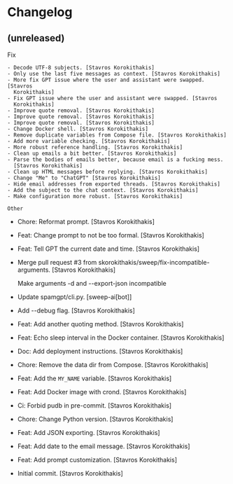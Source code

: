 Changelog
=========


(unreleased)
------------

Fix
~~~
- Decode UTF-8 subjects. [Stavros Korokithakis]
- Only use the last five messages as context. [Stavros Korokithakis]
- More fix GPT issue where the user and assistant were swapped. [Stavros
  Korokithakis]
- Fix GPT issue where the user and assistant were swapped. [Stavros
  Korokithakis]
- Improve quote removal. [Stavros Korokithakis]
- Improve quote removal. [Stavros Korokithakis]
- Improve quote removal. [Stavros Korokithakis]
- Change Docker shell. [Stavros Korokithakis]
- Remove duplicate variables from Compose file. [Stavros Korokithakis]
- Add more variable checking. [Stavros Korokithakis]
- More robust reference handling. [Stavros Korokithakis]
- Clean up emails a bit better. [Stavros Korokithakis]
- Parse the bodies of emails better, because email is a fucking mess.
  [Stavros Korokithakis]
- Clean up HTML messages before replying. [Stavros Korokithakis]
- Change "Me" to "ChatGPT" [Stavros Korokithakis]
- Hide email addresses from exported threads. [Stavros Korokithakis]
- Add the subject to the chat context. [Stavros Korokithakis]
- Make configuration more robust. [Stavros Korokithakis]

Other
~~~~~
- Chore: Reformat prompt. [Stavros Korokithakis]
- Feat: Change prompt to not be too formal. [Stavros Korokithakis]
- Feat: Tell GPT the current date and time. [Stavros Korokithakis]
- Merge pull request #3 from skorokithakis/sweep/fix-incompatible-
  arguments. [Stavros Korokithakis]

  Make arguments -d and --export-json incompatible
- Update spamgpt/cli.py. [sweep-ai[bot]]
- Add --debug flag. [Stavros Korokithakis]
- Feat: Add another quoting method. [Stavros Korokithakis]
- Feat: Echo sleep interval in the Docker container. [Stavros
  Korokithakis]
- Doc: Add deployment instructions. [Stavros Korokithakis]
- Chore: Remove the data dir from Compose. [Stavros Korokithakis]
- Feat: Add the `MY_NAME` variable. [Stavros Korokithakis]
- Feat: Add Docker image with crond. [Stavros Korokithakis]
- Ci: Forbid pudb in pre-commit. [Stavros Korokithakis]
- Chore: Change Python version. [Stavros Korokithakis]
- Feat: Add JSON exporting. [Stavros Korokithakis]
- Feat: Add date to the email message. [Stavros Korokithakis]
- Feat: Add prompt customization. [Stavros Korokithakis]
- Initial commit. [Stavros Korokithakis]



